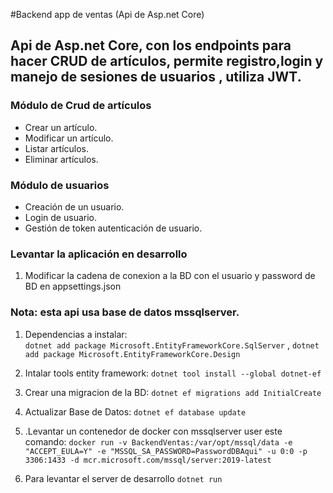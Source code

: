 #Backend app de ventas (Api de Asp.net Core)

## Api de Asp.net Core, con los endpoints para hacer CRUD de artículos, permite registro,login y manejo de sesiones de usuarios , utiliza JWT.

### Módulo de Crud de artículos
- Crear un artículo.
- Modificar un artículo.
- Listar artículos.
- Eliminar artículos.

### Módulo de usuarios
- Creación de un usuario.
- Login de usuario.
- Gestión de token autenticación de usuario.

### Levantar la aplicación en desarrollo
1. Modificar la cadena de conexion a la BD con el usuario y password de BD en appsettings.json

### Nota: esta api usa base de datos mssqlserver. 

1. Dependencias a instalar:  
```dotnet add package Microsoft.EntityFrameworkCore.SqlServer``` , 
```dotnet add package Microsoft.EntityFrameworkCore.Design```

3. Intalar tools entity framework: ```dotnet tool install --global dotnet-ef```

4. Crear una migracion de la BD: ```dotnet ef migrations add InitialCreate```

5. Actualizar Base de Datos: ```dotnet ef database update```

6. .Levantar un contenedor de docker con mssqlserver user este comando:
```docker run -v BackendVentas:/var/opt/mssql/data -e "ACCEPT_EULA=Y" -e "MSSQL_SA_PASSWORD=PasswordDBAqui" -u 0:0 -p 3306:1433 -d mcr.microsoft.com/mssql/server:2019-latest```

7. Para levantar el server de desarrollo ```dotnet run```  
